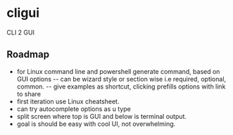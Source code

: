 # cligui
CLI 2 GUI

## Roadmap
- for Linux command line and powershell generate command, based on GUI options
-- can be wizard style or section wise i.e required, optional, common.
-- give examples as shortcut, clicking prefills options with link to share
- first iteration use Linux cheatsheet.
- can try autocomplete options as u type
- split screen where top is GUI and below is terminal output.
- goal is should be easy with cool UI, not overwhelming.
